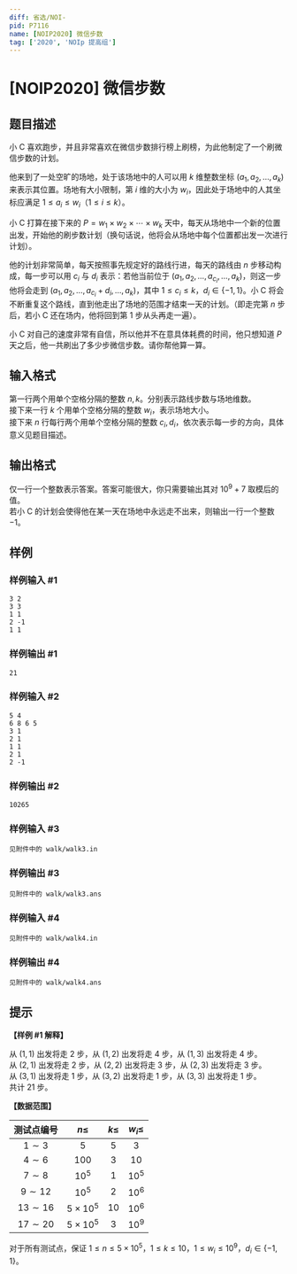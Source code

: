 ```yaml
---
diff: 省选/NOI-
pid: P7116
name: [NOIP2020] 微信步数
tag: ['2020', 'NOIp 提高组']
---
```

# [NOIP2020] 微信步数
## 题目描述

小 C 喜欢跑步，并且非常喜欢在微信步数排行榜上刷榜，为此他制定了一个刷微信步数的计划。

他来到了一处空旷的场地，处于该场地中的人可以用 $k$ 维整数坐标 $(a_1, a_2, \ldots , a_k)$ 来表示其位置。场地有大小限制，第 $i$ 维的大小为 $w_i$，因此处于场地中的人其坐标应满足 $1 \le a_i \le w_i$（$1 \le i \le k$）。

小 C 打算在接下来的 $P = w_1 \times w_2 \times \cdots \times w_k$ 天中，每天从场地中一个新的位置出发，开始他的刷步数计划（换句话说，他将会从场地中每个位置都出发一次进行计划）。

他的计划非常简单，每天按照事先规定好的路线行进，每天的路线由 $n$ 步移动构成，每一步可以用 $c_i$ 与 $d_i$ 表示：若他当前位于 $(a_1, a_2, \ldots , a_{c_i}, \ldots, a_k)$，则这一步他将会走到 $(a_1, a_2, \ldots , a_{c_i} + d_i, \ldots , a_k)$，其中 $1 \le c_i \le k$，$d_i \in \{-1, 1\}$。小 C 将会不断重复这个路线，直到他走出了场地的范围才结束一天的计划。（即走完第 $n$ 步后，若小 C 还在场内，他将回到第 $1$ 步从头再走一遍）。

小 C 对自己的速度非常有自信，所以他并不在意具体耗费的时间，他只想知道 $P$ 天之后，他一共刷出了多少步微信步数。请你帮他算一算。
## 输入格式

第一行两个用单个空格分隔的整数 $n, k$。分别表示路线步数与场地维数。  
接下来一行 $k$ 个用单个空格分隔的整数 $w_i$，表示场地大小。  
接下来 $n$ 行每行两个用单个空格分隔的整数 $c_i, d_i$，依次表示每一步的方向，具体意义见题目描述。
## 输出格式

仅一行一个整数表示答案。答案可能很大，你只需要输出其对 ${10}^9 + 7$ 取模后的值。  
若小 C 的计划会使得他在某一天在场地中永远走不出来，则输出一行一个整数 $-1$。
## 样例

### 样例输入 #1
```
3 2
3 3
1 1
2 -1
1 1

```
### 样例输出 #1
```
21

```
### 样例输入 #2
```
5 4
6 8 6 5
3 1
2 1
1 1
2 1
2 -1

```
### 样例输出 #2
```
10265

```
### 样例输入 #3
```
见附件中的 walk/walk3.in
```
### 样例输出 #3
```
见附件中的 walk/walk3.ans
```
### 样例输入 #4
```
见附件中的 walk/walk4.in
```
### 样例输出 #4
```
见附件中的 walk/walk4.ans
```
## 提示

**【样例 #1 解释】**

从 $(1, 1)$ 出发将走 $2$ 步，从 $(1, 2)$ 出发将走 $4$ 步，从 $(1, 3)$ 出发将走 $4$ 步。  
从 $(2, 1)$ 出发将走 $2$ 步，从 $(2, 2)$ 出发将走 $3$ 步，从 $(2, 3)$ 出发将走 $3$ 步。  
从 $(3, 1)$ 出发将走 $1$ 步，从 $(3, 2)$ 出发将走 $1$ 步，从 $(3, 3)$ 出发将走 $1$ 步。  
共计 $21$ 步。

**【数据范围】**

| 测试点编号 | $n \le$ | $k \le$ | $w_i \le$ |
|:-:|:-:|:-:|:-:|
| $1 \sim 3$ | $5$ | $5$ | $3$ |
| $4 \sim 6$ | $100$ | $3$ | $10$ |
| $7 \sim 8$ | ${10}^5$ | $1$ | ${10}^5$ |
| $9 \sim 12$ | ${10}^5$ | $2$ | ${10}^6$ |
| $13 \sim 16$ | $5 \times {10}^5$ | $10$ | ${10}^6$ |
| $17 \sim 20$ | $5 \times {10}^5$ | $3$ | ${10}^9$ |

对于所有测试点，保证 $1 \le n \le 5 \times {10}^5$，$1 \le k \le 10$，$1 \le w_i \le {10}^9$，$d_i \in \{-1, 1\}$。
